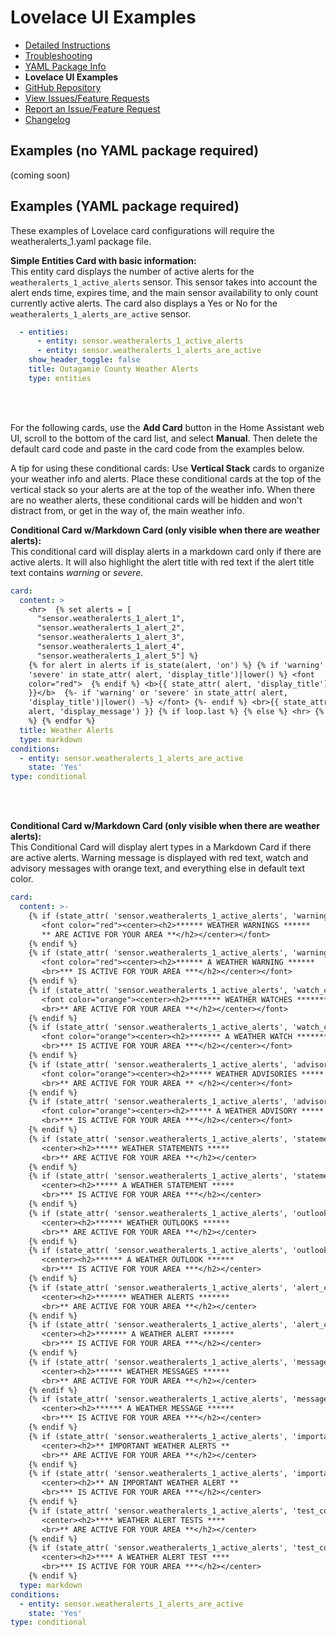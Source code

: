 # Lovelace UI Examples

  * [Detailed Instructions](DOCUMENTATION.md)
  * [Troubleshooting](TROUBLESHOOTING.md)
  * [YAML Package Info](YAML_PACKAGES_DOCS.md)
  * **Lovelace UI Examples**
  * [GitHub Repository](https://github.com/ddeatrich/weatheralerts)
  * [View Issues/Feature Requests](https://github.com/ddeatrich/weatheralerts/issues)
  * [Report an Issue/Feature Request](https://github.com/ddeatrich/weatheralerts/issues/new/choose)
  * [Changelog](/CHANGELOG.md)


## Examples (no YAML package required)

(coming soon)


## Examples (YAML package required)

These examples of Lovelace card configurations will require the weatheralerts_1.yaml package file.

**Simple Entities Card with basic information:**<br>
This entity card displays the number of active alerts for the `weatheralerts_1_active_alerts` sensor. This sensor takes into account the alert ends time, expires time, and the main sensor availability to only count currently active alerts. The card also displays a Yes or No for the `weatheralerts_1_alerts_are_active` sensor.
```yaml
  - entities:
      - entity: sensor.weatheralerts_1_active_alerts
      - entity: sensor.weatheralerts_1_alerts_are_active
    show_header_toggle: false
    title: Outagamie County Weather Alerts
    type: entities
```
<br><br>

For the following cards, use the **Add Card** button in the Home Assistant web UI, scroll to the bottom of the card list, and select **Manual**. Then delete the default card code and paste in the card code from the examples below. 

A tip for using these conditional cards: Use **Vertical Stack** cards to organize your weather info and alerts. Place these conditional cards at the top of the vertical stack so your alerts are at the top of the weather info. When there are no weather alerts, these conditional cards will be hidden and won't distract from, or get in the way of, the main weather info.

**Conditional Card w/Markdown Card (only visible when there are weather alerts):**<br>
This conditional card will display alerts in a markdown card only if there are active alerts. It will also highlight the alert title with red text if the alert title text contains *warning* or *severe*.
```yaml
card:
  content: >
    <hr>  {% set alerts = [
      "sensor.weatheralerts_1_alert_1",
      "sensor.weatheralerts_1_alert_2",
      "sensor.weatheralerts_1_alert_3",
      "sensor.weatheralerts_1_alert_4",
      "sensor.weatheralerts_1_alert_5"] %}
    {% for alert in alerts if is_state(alert, 'on') %} {% if 'warning' or
    'severe' in state_attr( alert, 'display_title')|lower() %} <font
    color="red">  {% endif %} <b>{{ state_attr( alert, 'display_title')
    }}</b>  {%- if 'warning' or 'severe' in state_attr( alert,
    'display_title')|lower() -%} </font> {%- endif %} <br>{{ state_attr(
    alert, 'display_message') }} {% if loop.last %} {% else %} <hr> {% endif
    %} {% endfor %}
  title: Weather Alerts
  type: markdown
conditions:
  - entity: sensor.weatheralerts_1_alerts_are_active
    state: 'Yes'
type: conditional
```
<br><br>

**Conditional Card w/Markdown Card (only visible when there are weather alerts):**<br>
This Conditional Card will display alert types in a Markdown Card if there are active alerts. Warning message is displayed with red text, watch and advisory messages with orange text, and everything else in default text color.
```yaml
card:
  content: >-
    {% if (state_attr( 'sensor.weatheralerts_1_active_alerts', 'warning_count')|int > 1) %}
       <font color="red"><center><h2>****** WEATHER WARNINGS ******
       ** ARE ACTIVE FOR YOUR AREA **</h2></center></font>
    {% endif %}
    {% if (state_attr( 'sensor.weatheralerts_1_active_alerts', 'warning_count')|int == 1) %}
       <font color="red"><center><h2>****** A WEATHER WARNING ******
       <br>*** IS ACTIVE FOR YOUR AREA ***</h2></center></font>
    {% endif %}
    {% if (state_attr( 'sensor.weatheralerts_1_active_alerts', 'watch_count')|int > 1) %}
       <font color="orange"><center><h2>******* WEATHER WATCHES *******
       <br>** ARE ACTIVE FOR YOUR AREA **</h2></center></font>
    {% endif %}
    {% if (state_attr( 'sensor.weatheralerts_1_active_alerts', 'watch_count')|int == 1) %}
       <font color="orange"><center><h2>******* A WEATHER WATCH *******
       <br>*** IS ACTIVE FOR YOUR AREA ***</h2></center></font>
    {% endif %}
    {% if (state_attr( 'sensor.weatheralerts_1_active_alerts', 'advisory_count')|int > 1) %}
       <font color="orange"><center><h2>***** WEATHER ADVISORIES *****
       <br>** ARE ACTIVE FOR YOUR AREA ** </h2></center></font>
    {% endif %}
    {% if (state_attr( 'sensor.weatheralerts_1_active_alerts', 'advisory_count')|int == 1) %}
       <font color="orange"><center><h2>***** A WEATHER ADVISORY *****
       <br>*** IS ACTIVE FOR YOUR AREA ***</h2></center></font>
    {% endif %}
    {% if (state_attr( 'sensor.weatheralerts_1_active_alerts', 'statement_count')|int > 1) %}
       <center><h2>***** WEATHER STATEMENTS *****
       <br>** ARE ACTIVE FOR YOUR AREA **</h2></center>
    {% endif %}
    {% if (state_attr( 'sensor.weatheralerts_1_active_alerts', 'statement_count')|int == 1) %}
       <center><h2>***** A WEATHER STATEMENT *****
       <br>*** IS ACTIVE FOR YOUR AREA ***</h2></center>
    {% endif %}
    {% if (state_attr( 'sensor.weatheralerts_1_active_alerts', 'outlook_count')|int > 1) %}
       <center><h2>****** WEATHER OUTLOOKS ******
       <br>** ARE ACTIVE FOR YOUR AREA **</h2></center>
    {% endif %}
    {% if (state_attr( 'sensor.weatheralerts_1_active_alerts', 'outlook_count')|int == 1) %}
       <center><h2>****** A WEATHER OUTLOOK ******
       <br>*** IS ACTIVE FOR YOUR AREA ***</h2></center>
    {% endif %}
    {% if (state_attr( 'sensor.weatheralerts_1_active_alerts', 'alert_count')|int > 1) %}
       <center><h2>******* WEATHER ALERTS *******
       <br>** ARE ACTIVE FOR YOUR AREA **</h2></center>
    {% endif %}
    {% if (state_attr( 'sensor.weatheralerts_1_active_alerts', 'alert_count')|int == 1) %}
       <center><h2>******* A WEATHER ALERT *******
       <br>*** IS ACTIVE FOR YOUR AREA ***</h2></center>
    {% endif %}
    {% if (state_attr( 'sensor.weatheralerts_1_active_alerts', 'message_count')|int > 1) %}
       <center><h2>****** WEATHER MESSAGES ******
       <br>** ARE ACTIVE FOR YOUR AREA **</h2></center>
    {% endif %}
    {% if (state_attr( 'sensor.weatheralerts_1_active_alerts', 'message_count')|int == 1) %}
       <center><h2>****** A WEATHER MESSAGE ******
       <br>*** IS ACTIVE FOR YOUR AREA ***</h2></center>
    {% endif %}
    {% if (state_attr( 'sensor.weatheralerts_1_active_alerts', 'important_count')|int > 1) %}
       <center><h2>** IMPORTANT WEATHER ALERTS **
       <br>** ARE ACTIVE FOR YOUR AREA **</h2></center>
    {% endif %}
    {% if (state_attr( 'sensor.weatheralerts_1_active_alerts', 'important_count')|int == 1) %}
       <center><h2>** AN IMPORTANT WEATHER ALERT **
       <br>*** IS ACTIVE FOR YOUR AREA ***</h2></center>
    {% endif %}
    {% if (state_attr( 'sensor.weatheralerts_1_active_alerts', 'test_count')|int > 1) %}
       <center><h2>**** WEATHER ALERT TESTS ****
       <br>** ARE ACTIVE FOR YOUR AREA **</h2></center>
    {% endif %}
    {% if (state_attr( 'sensor.weatheralerts_1_active_alerts', 'test_count')|int == 1) %}
       <center><h2>**** A WEATHER ALERT TEST ****
       <br>*** IS ACTIVE FOR YOUR AREA ***</h2></center>
    {% endif %}
  type: markdown
conditions:
  - entity: sensor.weatheralerts_1_alerts_are_active
    state: 'Yes'
type: conditional
```

